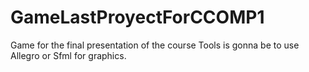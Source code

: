 # GameLastProyectForCCOMP1
Game for the final presentation of the course
Tools is gonna be to use Allegro or Sfml for graphics.
